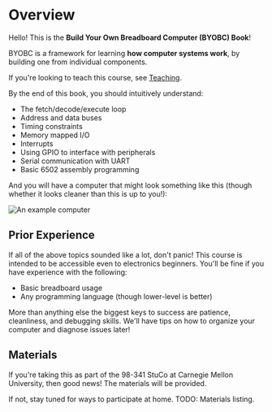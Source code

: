 # Overview

Hello!
This is the **Build Your Own Breadboard Computer (BYOBC) Book**!

BYOBC is a framework for learning **how computer systems work**,
by building one from individual components.

If you're looking to teach this course, see [Teaching](teaching.md).

By the end of this book, you should intuitively understand:
- The fetch/decode/execute loop
- Address and data buses
- Timing constraints
- Memory mapped I/O
- Interrupts
- Using GPIO to interface with peripherals
- Serial communication with UART
- Basic 6502 assembly programming

And you will have a computer that might look something like this
(though whether it looks cleaner than this is up to you!):

![An example computer](images/computer.png)

## Prior Experience

If all of the above topics sounded like a lot, don't panic!
This course is intended to be accessible even to electronics beginners.
You'll be fine if you have experience with the following:

- Basic breadboard usage
- Any programming language (though lower-level is better)

More than anything else the biggest keys to success are patience, cleanliness, and debugging skills.
We'll have tips on how to organize your computer and diagnose issues later!

## Materials

If you're taking this as part of the 98-341 StuCo at Carnegie Mellon University,
then good news! The materials will be provided.

If not, stay tuned for ways to participate at home.
TODO: Materials listing.